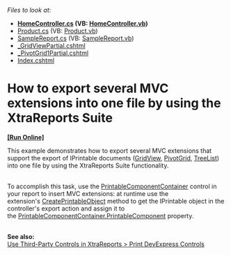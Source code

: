 <!-- default file list -->
*Files to look at*:

* **[HomeController.cs](./CS/T167275/Controllers/HomeController.cs) (VB: [HomeController.vb](./VB/T167275/Controllers/HomeController.vb))**
* [Product.cs](./CS/T167275/Models/Product.cs) (VB: [Product.vb](./VB/T167275/Models/Product.vb))
* [SampleReport.cs](./CS/T167275/Reports/SampleReport.cs) (VB: [SampleReport.vb](./VB/T167275/Reports/SampleReport.vb))
* [_GridViewPartial.cshtml](./CS/T167275/Views/Home/_GridViewPartial.cshtml)
* [_PivotGrid1Partial.cshtml](./CS/T167275/Views/Home/_PivotGrid1Partial.cshtml)
* [Index.cshtml](./CS/T167275/Views/Home/Index.cshtml)
<!-- default file list end -->
# How to export several MVC extensions into one file by using the XtraReports Suite
<!-- run online -->
**[[Run Online]](https://codecentral.devexpress.com/t167275/)**
<!-- run online end -->


<p>This example demonstrates how to export several MVC extensions that support the export of IPrintable documents (<a href="https://documentation.devexpress.com/AspNet/CustomDocument8998.aspx">GridView</a>, <a href="https://documentation.devexpress.com/AspNet/CustomDocument10690.aspx">PivotGrid</a>, <a href="https://documentation.devexpress.com/AspNet/CustomDocument13766.aspx">TreeList</a>) into one file by using the XtraReports Suite functionality.</p>
<p><br />To accomplish this task, use the <a href="https://documentation.devexpress.com/#XtraReports/clsDevExpressXtraReportsUIPrintableComponentContainertopic">PrintableComponentContainer</a> control in your report to insert MVC extensions: at runtime use the extension's <a href="https://documentation.devexpress.com/#AspNet/DevExpressWebMvcGridViewExtension_CreatePrintableObjecttopic">CreatePrintableObject</a> method to get the IPrintable object in the controller's export action and assign it to the <a href="https://documentation.devexpress.com/#XtraReports/DevExpressXtraReportsUIPrintableComponentContainer_PrintableComponenttopic">PrintableComponentContainer.PrintableComponent</a> property.</p>
<br /><strong>See also:<br /></strong><a href="https://documentation.devexpress.com/#XtraReports/CustomDocument2608/DevExpressControls">Use Third-Party Controls in XtraReports > Print DevExpress Controls</a> <strong><br /></strong>

<br/>


